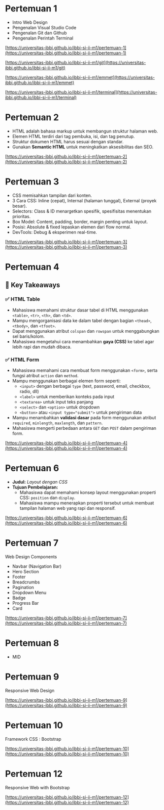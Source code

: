 # Pertemuan 1

- Intro Web Design
- Pengenalan Visual Studio Code
- Pengenalan Git dan Github
- Pengenalan Perintah Terminal

[https://universitas-ibbi.github.io/ibbi-si-ii-m1/pertemuan-1](https://universitas-ibbi.github.io/ibbi-si-ii-m1/pertemuan-1)

[https://universitas-ibbi.github.io/ibbi-si-ii-m1/git](https://universitas-ibbi.github.io/ibbi-si-ii-m1/git)

[https://universitas-ibbi.github.io/ibbi-si-ii-m1/emmet](https://universitas-ibbi.github.io/ibbi-si-ii-m1/emmet)

[https://universitas-ibbi.github.io/ibbi-si-ii-m1/terminal](https://universitas-ibbi.github.io/ibbi-si-ii-m1/terminal)

# Pertemuan 2

- HTML adalah bahasa markup untuk membangun struktur halaman web.
- Elemen HTML terdiri dari tag pembuka, isi, dan tag penutup.
- Struktur dokumen HTML harus sesuai dengan standar.
- Gunakan **Semantic HTML** untuk meningkatkan aksesibilitas dan SEO.

[https://universitas-ibbi.github.io/ibbi-si-ii-m1/pertemuan-2](https://universitas-ibbi.github.io/ibbi-si-ii-m1/pertemuan-2)

# Pertemuan 3

- CSS memisahkan tampilan dari konten.
- 3 Cara CSS: Inline (cepat), Internal (halaman tunggal), External (proyek besar).
- Selectors: Class & ID menargetkan spesifik, spesifisitas menentukan prioritas.
- Box Model: Content, padding, border, margin penting untuk layout.
- Posisi: Absolute & fixed lepaskan elemen dari flow normal.
- DevTools: Debug & eksperimen real-time.

[https://universitas-ibbi.github.io/ibbi-si-ii-m1/pertemuan-3](https://universitas-ibbi.github.io/ibbi-si-ii-m1/pertemuan-3)

# Pertemuan 4

## 🎯 Key Takeaways

### ✅ HTML Table

- Mahasiswa memahami struktur dasar tabel di HTML menggunakan `<table>`, `<tr>`, `<th>`, dan `<td>`.
- Mampu mengorganisasi data ke dalam tabel dengan bagian `<thead>`, `<tbody>`, dan `<tfoot>`.
- Dapat menggunakan atribut `colspan` dan `rowspan` untuk menggabungkan sel baris/kolom.
- Mahasiswa mengetahui cara menambahkan **gaya (CSS)** ke tabel agar lebih rapi dan mudah dibaca.

### ✅ HTML Form

- Mahasiswa memahami cara membuat form menggunakan `<form>`, serta fungsi atribut `action` dan `method`.
- Mampu menggunakan berbagai elemen form seperti:
  - `<input>` dengan berbagai `type` (text, password, email, checkbox, radio, dll)
  - `<label>` untuk memberikan konteks pada input
  - `<textarea>` untuk input teks panjang
  - `<select>` dan `<option>` untuk dropdown
  - `<button>` atau `<input type="submit">` untuk pengiriman data
- Mampu menambahkan **validasi dasar** pada form menggunakan atribut `required`, `minlength`, `maxlength`, dan `pattern`.
- Mahasiswa mengerti perbedaan antara `GET` dan `POST` dalam pengiriman form.

[https://universitas-ibbi.github.io/ibbi-si-ii-m1/pertemuan-4](https://universitas-ibbi.github.io/ibbi-si-ii-m1/pertemuan-4)

# Pertemuan 6

- **Judul:** _Layout dengan CSS_
- **Tujuan Pembelajaran:**
  - Mahasiswa dapat memahami konsep layout menggunakan properti CSS: `position` dan `display`.
  - Mahasiswa mampu menerapkan properti tersebut untuk membuat tampilan halaman web yang rapi dan responsif.

[https://universitas-ibbi.github.io/ibbi-si-ii-m1/pertemuan-6](https://universitas-ibbi.github.io/ibbi-si-ii-m1/pertemuan-6)

# Pertemuan 7

Web Design Components

- Navbar (Navigation Bar)
- Hero Section
- Footer
- Breadcrumbs
- Pagination
- Dropdown Menu
- Badge
- Progress Bar
- Card

[https://universitas-ibbi.github.io/ibbi-si-ii-m1/pertemuan-7](https://universitas-ibbi.github.io/ibbi-si-ii-m1/pertemuan-7)

# Pertemuan 8

- MID

# Pertemuan 9

Responsive Web Design

[https://universitas-ibbi.github.io/ibbi-si-ii-m1/pertemuan-9](https://universitas-ibbi.github.io/ibbi-si-ii-m1/pertemuan-9)

# Pertemuan 10

Framework CSS : Bootstrap

[https://universitas-ibbi.github.io/ibbi-si-ii-m1/pertemuan-10](https://universitas-ibbi.github.io/ibbi-si-ii-m1/pertemuan-10)

# Pertemuan 12

Responsive Web with Bootstrap

[https://universitas-ibbi.github.io/ibbi-si-ii-m1/pertemuan-12](https://universitas-ibbi.github.io/ibbi-si-ii-m1/pertemuan-12)
